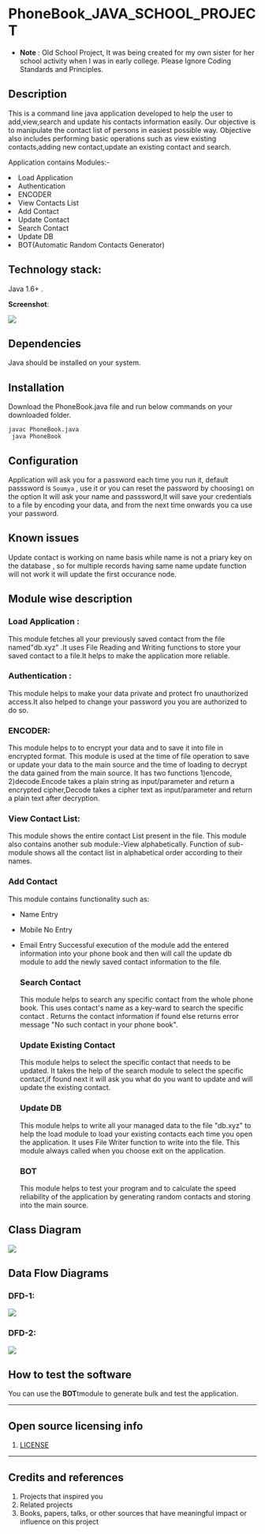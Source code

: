 # PhoneBook_JAVA_SCHOOL_PROJECT
- **Note** : Old School Project, It was being created for my own sister for her school activity when I was in early college. Please Ignore Coding Standards and Principles.
## Description
This is a command line java application developed to help the user to add,view,search and update his contacts information easily.
Our objective is to manipulate the contact list of persons in easiest possible way.
Objective also includes performing basic operations such as view existing contacts,adding new contact,update an existing contact and search.
<div><p>Application contains Modules:-</p>
  <li>Load Application</li>
  <li>Authentication</li>
  <li>ENCODER</li>
  <li>View Contacts List</li>
  <li>Add Contact</li>
  <li>Update Contact</li>
  <li>Search Contact</li>
  <li> Update  DB</li>
  <li>BOT(Automatic Random Contacts Generator)</li>
  </div>
  
## Technology stack: 
Java 1.6+ .
 

**Screenshot**:

![](https://raw.githubusercontent.com/soumyaprasadrana/PhoneBook_JAVA_SCHOOL_PROJECT/main/images/phoneBook.png)


## Dependencies

Java should be installed on your system.

## Installation
Download the PhoneBook.java file and run below commands on your downloaded folder.
<div>
<code>javac PhoneBook.java</code>
  <br>
<code> java PhoneBook</code>
 
</div>

## Configuration

Application will ask you for a password each time you run it, default passsword is <code>Soumya</code> , use it or you can reset the password by choosing`1` on the option
It will ask your name and passsword,It will save your credentials to a file by encoding your data, and from the next time onwards you ca use your password.

## Known issues

Update contact is working on name basis while name is not a priary key on the database , so for multiple records having same name update function will not work it will update the first occurance node.

## Module wise description
  ### Load Application :
  This module fetches all your previously saved contact from the file named&quot;db.xyz&quot; .It uses File Reading and Writing functions to store your saved contact to a file.It helps to make the application more reliable.
  ### Authentication :
  This module helps to make your data private and protect fro unauthorized access.It also helped to change your password you you are authorized to do so.
  ### ENCODER: 
  This module helps to to encrypt your data and to save it into file in encrypted format.
  This module is used at the time of file operation to save or update your data to the main source and the time of loading to decrypt the data gained from the main source.
  It has two functions 1)encode, 2)decode.Encode takes a plain string as input/parameter and return a encrypted cipher,Decode takes a cipher text as input/parameter and return   a plain text after decryption.
  ### View Contact List:
  This module shows the entire contact List present in the file.
  This module also contains another sub module:-View alphabetically.
  Function of sub-module shows all the contact list in alphabetical order according to their names.

  ### Add Contact
  This module contains functionality such as:

- Name Entry
- Mobile No Entry
- Email Entry
Successful execution of the module add the entered information into your phone book and then will call the update db module to add the newly saved contact information to the file.

  ### Search Contact
  This module helps to search any specific contact from the whole phone book. 
  This uses contact&#39;s name as a key-ward to search the specific contact .
  Returns the contact information if found else returns error message &quot;No such contact in your phone book&quot;.
  
  ### Update Existing Contact
   This module helps to select the specific contact that needs to be updated. 
   It takes the help of the search module to select the specific contact,if found next it will ask you what do you want to update and will update the existing contact.

  ### Update DB
   This module helps to write all your managed data to the file &quot;db.xyz&quot; to help the load module to load your existing contacts each time you open the application. 
   It uses File Writer function to write into the file.
   This module always called when you choose exit on the application.

  ### BOT
  This module helps to test your program and to calculate the speed reliability of the application by generating random contacts and storing into the main source.

## Class Diagram

![](https://raw.githubusercontent.com/soumyaprasadrana/PhoneBook_JAVA_SCHOOL_PROJECT/main/images/classDiagram.png)

## Data Flow Diagrams
  ### DFD-1:
  ![](https://github.com/soumyaprasadrana/PhoneBook_JAVA_SCHOOL_PROJECT/blob/main/images/dfd-1%20(2).png)
  ### DFD-2:
  ![](https://raw.githubusercontent.com/soumyaprasadrana/PhoneBook_JAVA_SCHOOL_PROJECT/main/images/dfd-2.png)
  

## How to test the software

You can use the **BOT**tmodule to generate bulk and test the application.



----

## Open source licensing info
1. [LICENSE](LICENSE)



----

## Credits and references

1. Projects that inspired you
2. Related projects
3. Books, papers, talks, or other sources that have meaningful impact or influence on this project

